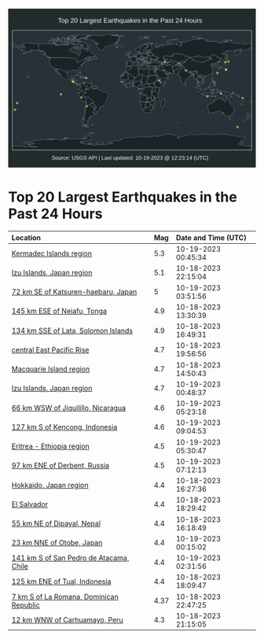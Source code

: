 ![Map](./map.png)

# Top 20 Largest Earthquakes in the Past 24 Hours

| Location | Mag | Date and Time (UTC) |
|:---|:---|:---|
| [Kermadec Islands region](https://earthquake.usgs.gov/earthquakes/eventpage/us6000lghi) | 5.3 | 10-19-2023 00:45:34 |
| [Izu Islands, Japan region](https://earthquake.usgs.gov/earthquakes/eventpage/us6000lggz) | 5.1 | 10-18-2023 22:15:04 |
| [72 km SE of Katsuren-haebaru, Japan](https://earthquake.usgs.gov/earthquakes/eventpage/us6000lgi4) | 5 | 10-19-2023 03:51:56 |
| [145 km ESE of Neiafu, Tonga](https://earthquake.usgs.gov/earthquakes/eventpage/us6000lgcs) | 4.9 | 10-18-2023 13:30:39 |
| [134 km SSE of Lata, Solomon Islands](https://earthquake.usgs.gov/earthquakes/eventpage/us6000lgel) | 4.9 | 10-18-2023 16:49:31 |
| [central East Pacific Rise](https://earthquake.usgs.gov/earthquakes/eventpage/us6000lgfy) | 4.7 | 10-18-2023 19:56:56 |
| [Macquarie Island region](https://earthquake.usgs.gov/earthquakes/eventpage/us6000lgd4) | 4.7 | 10-18-2023 14:50:43 |
| [Izu Islands, Japan region](https://earthquake.usgs.gov/earthquakes/eventpage/us6000lghk) | 4.7 | 10-19-2023 00:48:37 |
| [66 km WSW of Jiquilillo, Nicaragua](https://earthquake.usgs.gov/earthquakes/eventpage/us6000lgie) | 4.6 | 10-19-2023 05:23:18 |
| [127 km S of Kencong, Indonesia](https://earthquake.usgs.gov/earthquakes/eventpage/us6000lgje) | 4.6 | 10-19-2023 09:04:53 |
| [Eritrea - Ethiopia region](https://earthquake.usgs.gov/earthquakes/eventpage/us6000lgih) | 4.5 | 10-19-2023 05:30:47 |
| [97 km ENE of Derbent, Russia](https://earthquake.usgs.gov/earthquakes/eventpage/us6000lgix) | 4.5 | 10-19-2023 07:12:13 |
| [Hokkaido, Japan region](https://earthquake.usgs.gov/earthquakes/eventpage/us6000lgej) | 4.4 | 10-18-2023 16:27:36 |
| [El Salvador](https://earthquake.usgs.gov/earthquakes/eventpage/us6000lgf2) | 4.4 | 10-18-2023 18:29:42 |
| [55 km NE of Dipayal, Nepal](https://earthquake.usgs.gov/earthquakes/eventpage/us6000lgeh) | 4.4 | 10-18-2023 16:18:49 |
| [23 km NNE of Otobe, Japan](https://earthquake.usgs.gov/earthquakes/eventpage/us6000lghf) | 4.4 | 10-19-2023 00:15:02 |
| [141 km S of San Pedro de Atacama, Chile](https://earthquake.usgs.gov/earthquakes/eventpage/us6000lghw) | 4.4 | 10-19-2023 02:31:56 |
| [125 km ENE of Tual, Indonesia](https://earthquake.usgs.gov/earthquakes/eventpage/us6000lgey) | 4.4 | 10-18-2023 18:09:47 |
| [7 km S of La Romana, Dominican Republic](https://earthquake.usgs.gov/earthquakes/eventpage/pr2023291003) | 4.37 | 10-18-2023 22:47:25 |
| [12 km WNW of Carhuamayo, Peru](https://earthquake.usgs.gov/earthquakes/eventpage/us6000lggm) | 4.3 | 10-18-2023 21:15:05 |
